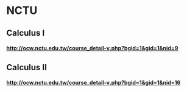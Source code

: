 # NCTU 
## Calculus I
#### http://ocw.nctu.edu.tw/course_detail-v.php?bgid=1&gid=1&nid=9
## Calculus II
#### http://ocw.nctu.edu.tw/course_detail-v.php?bgid=1&gid=1&nid=16
